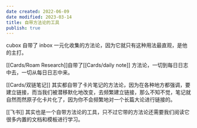 ```yaml
---
date created: 2022-06-09
date modified: 2023-03-14
title: 自带方法论的工具
publish: true
---
```


cubox 自带了 inbox 一元化收集的方法论，因为它就只有这种用法最直观，是他的主打。

[[Cards/Roam Research]]自带了[[Cards/daily note]] 方法论，一切到每日日志中去，一切从每日日志中来。

[[Cards/双链笔记]] 其实都自带了卡片笔记的方法论，因为在各种地方都强调，要建立链接，而当我们被潜移默化地改变，去频繁建立链接，那么不知不觉，笔记就自然而然原子化卡片化了，因为你不会频繁地对一个长篇大论进行链接的。

[[飞书]] 其实也是一个自带方法论的工具，只不过它带的方法论还需要我们阅读它很多内置的文档和模板进行学习。